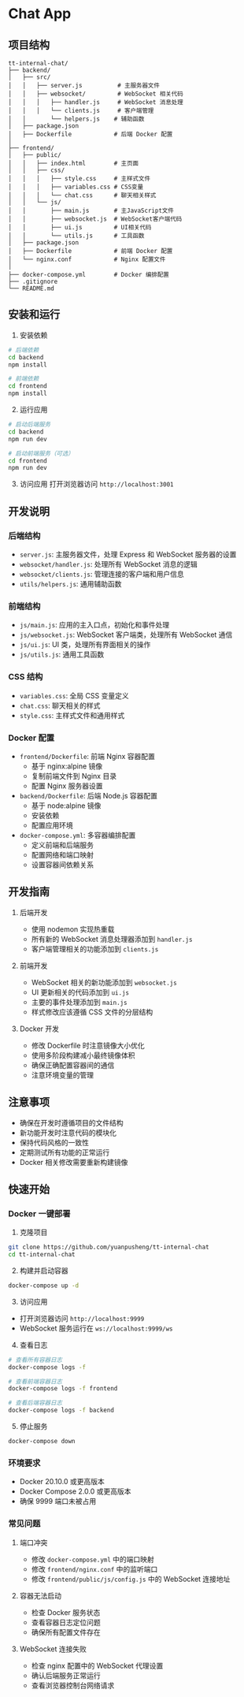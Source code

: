 # Chat App

## 项目结构

```
tt-internal-chat/
├── backend/
│   ├── src/
│   │   ├── server.js          # 主服务器文件
│   │   ├── websocket/         # WebSocket 相关代码
│   │   │   ├── handler.js     # WebSocket 消息处理
│   │   │   └── clients.js     # 客户端管理
│   │       └── helpers.js    # 辅助函数
│   ├── package.json
│   ├── Dockerfile            # 后端 Docker 配置
│
├── frontend/
│   ├── public/
│   │   ├── index.html        # 主页面
│   │   ├── css/
│   │   │   ├── style.css     # 主样式文件
│   │   │   ├── variables.css # CSS变量
│   │   │   └── chat.css      # 聊天相关样式
│   │   └── js/
│   │       ├── main.js       # 主JavaScript文件
│   │       ├── websocket.js  # WebSocket客户端代码
│   │       ├── ui.js         # UI相关代码
│   │       └── utils.js      # 工具函数
│   ├── package.json
│   ├── Dockerfile            # 前端 Docker 配置
│   └── nginx.conf            # Nginx 配置文件
│
├── docker-compose.yml        # Docker 编排配置
├── .gitignore
└── README.md
```

## 安装和运行

1. 安装依赖
```bash
# 后端依赖
cd backend
npm install

# 前端依赖
cd frontend
npm install
```

2. 运行应用
```bash
# 启动后端服务
cd backend
npm run dev

# 启动前端服务（可选）
cd frontend
npm run dev
```

3. 访问应用
打开浏览器访问 `http://localhost:3001`

## 开发说明

### 后端结构
- `server.js`: 主服务器文件，处理 Express 和 WebSocket 服务器的设置
- `websocket/handler.js`: 处理所有 WebSocket 消息的逻辑
- `websocket/clients.js`: 管理连接的客户端和用户信息
- `utils/helpers.js`: 通用辅助函数

### 前端结构
- `js/main.js`: 应用的主入口点，初始化和事件处理
- `js/websocket.js`: WebSocket 客户端类，处理所有 WebSocket 通信
- `js/ui.js`: UI 类，处理所有界面相关的操作
- `js/utils.js`: 通用工具函数

### CSS 结构
- `variables.css`: 全局 CSS 变量定义
- `chat.css`: 聊天相关的样式
- `style.css`: 主样式文件和通用样式

### Docker 配置
- `frontend/Dockerfile`: 前端 Nginx 容器配置
  - 基于 nginx:alpine 镜像
  - 复制前端文件到 Nginx 目录
  - 配置 Nginx 服务器设置
- `backend/Dockerfile`: 后端 Node.js 容器配置
  - 基于 node:alpine 镜像
  - 安装依赖
  - 配置应用环境
- `docker-compose.yml`: 多容器编排配置
  - 定义前端和后端服务
  - 配置网络和端口映射
  - 设置容器间依赖关系

## 开发指南

1. 后端开发
   - 使用 nodemon 实现热重载
   - 所有新的 WebSocket 消息处理器添加到 `handler.js`
   - 客户端管理相关的功能添加到 `clients.js`

2. 前端开发
   - WebSocket 相关的新功能添加到 `websocket.js`
   - UI 更新相关的代码添加到 `ui.js`
   - 主要的事件处理添加到 `main.js`
   - 样式修改应该遵循 CSS 文件的分层结构

3. Docker 开发
   - 修改 Dockerfile 时注意镜像大小优化
   - 使用多阶段构建减小最终镜像体积
   - 确保正确配置容器间的通信
   - 注意环境变量的管理

## 注意事项

- 确保在开发时遵循项目的文件结构
- 新功能开发时注意代码的模块化
- 保持代码风格的一致性
- 定期测试所有功能的正常运行
- Docker 相关修改需要重新构建镜像 

## 快速开始

### Docker 一键部署

1. 克隆项目
```bash
git clone https://github.com/yuanpusheng/tt-internal-chat
cd tt-internal-chat
```

2. 构建并启动容器
```bash
docker-compose up -d
```

3. 访问应用
- 打开浏览器访问 `http://localhost:9999`
- WebSocket 服务运行在 `ws://localhost:9999/ws`

4. 查看日志
```bash
# 查看所有容器日志
docker-compose logs -f

# 查看前端容器日志
docker-compose logs -f frontend

# 查看后端容器日志
docker-compose logs -f backend
```

5. 停止服务
```bash
docker-compose down
```

### 环境要求
- Docker 20.10.0 或更高版本
- Docker Compose 2.0.0 或更高版本
- 确保 9999 端口未被占用

### 常见问题
1. 端口冲突
   - 修改 `docker-compose.yml` 中的端口映射
   - 修改 `frontend/nginx.conf` 中的监听端口
   - 修改 `frontend/public/js/config.js` 中的 WebSocket 连接地址

2. 容器无法启动
   - 检查 Docker 服务状态
   - 查看容器日志定位问题
   - 确保所有配置文件存在

3. WebSocket 连接失败
   - 检查 nginx 配置中的 WebSocket 代理设置
   - 确认后端服务正常运行
   - 查看浏览器控制台网络请求
